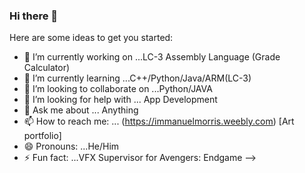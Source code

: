### Hi there 👋



Here are some ideas to get you started:

- 🔭 I’m currently working on ...LC-3 Assembly Language (Grade Calculator)
- 🌱 I’m currently learning ...C++/Python/Java/ARM(LC-3)
- 👯 I’m looking to collaborate on ...Python/JAVA
- 🤔 I’m looking for help with ... App Development
- 💬 Ask me about ... Anything
- 📫 How to reach me: ... (https://immanuelmorris.weebly.com) [Art portfolio]
- 😄 Pronouns: ...He/Him
- ⚡ Fun fact: ...VFX Supervisor for Avengers: Endgame
-->
